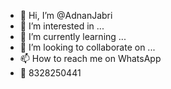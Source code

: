- 👋 Hi, I’m @AdnanJabri
- 👀 I’m interested in ...
- 🌱 I’m currently learning ...
- 💞️ I’m looking to collaborate on ...
- 📫 How to reach me on WhatsApp 
- 📩 8328250441

<!---
AdnanJabri/AdnanJabri is a ✨ special ✨ repository because its `README.md` (this file) appears on your GitHub profile.
You can click the Preview link to take a look at your changes.
--->
